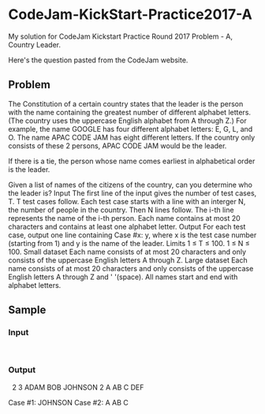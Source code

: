 # CodeJam-KickStart-Practice2017-A
My solution for CodeJam Kickstart Practice Round 2017 Problem - A, Country Leader.

Here's the question pasted from the CodeJam website.

## Problem
The Constitution of a certain country states that the leader is the person with the name containing the greatest number of different alphabet letters. (The country uses the uppercase English alphabet from A through Z.) For example, the name GOOGLE has four different alphabet letters: E, G, L, and O. The name APAC CODE JAM has eight different letters. If the country only consists of these 2 persons, APAC CODE JAM would be the leader.

If there is a tie, the person whose name comes earliest in alphabetical order is the leader.

Given a list of names of the citizens of the country, can you determine who the leader is?
Input
The first line of the input gives the number of test cases, T. T test cases follow. Each test case starts with a line with an interger N, the number of people in the country. Then N lines follow. The i-th line represents the name of the i-th person. Each name contains at most 20 characters and contains at least one alphabet letter. 
Output
For each test case, output one line containing Case #x: y, where x is the test case number (starting from 1) and y is the name of the leader.
Limits
1 ≤ T ≤ 100.
1 ≤ N ≤ 100.
Small dataset
Each name consists of at most 20 characters and only consists of the uppercase English letters A through Z. 
Large dataset
Each name consists of at most 20 characters and only consists of the uppercase English letters A through Z and ' '(space).
All names start and end with alphabet letters.
## Sample

### Input 
  

### Output 
  
2
3
ADAM
BOB
JOHNSON
2
A AB C
DEF

Case #1: JOHNSON
Case #2: A AB C


